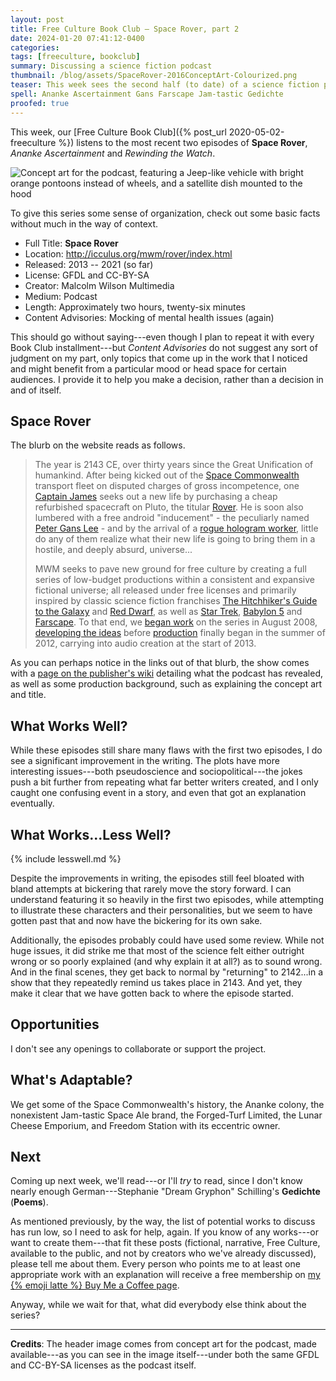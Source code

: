 ```yaml
---
layout: post
title: Free Culture Book Club — Space Rover, part 2
date: 2024-01-20 07:41:12-0400
categories:
tags: [freeculture, bookclub]
summary: Discussing a science fiction podcast
thumbnail: /blog/assets/SpaceRover-2016ConceptArt-Colourized.png
teaser: This week sees the second half (to date) of a science fiction podcast.
spell: Ananke Ascertainment Gans Farscape Jam-tastic Gedichte
proofed: true
---
```


This week, our [Free Culture Book Club]({% post_url 2020-05-02-freeculture %}) listens to the most recent two episodes of **Space Rover**, *Ananke Ascertainment* and *Rewinding the Watch*.

![Concept art for the podcast, featuring a Jeep-like vehicle with bright orange pontoons instead of wheels, and a satellite dish mounted to the hood](/blog/assets/SpaceRover-2016ConceptArt-Colourized.png "I've seen worse designs, honestly...")

To give this series some sense of organization, check out some basic facts without much in the way of context.

 * Full Title:  **Space Rover**
 * Location:  <http://icculus.org/mwm/rover/index.html>
 * Released:  2013 -- 2021 (so far)
 * License:  GFDL and CC-BY-SA
 * Creator:  Malcolm Wilson Multimedia
 * Medium:  Podcast
 * Length:  Approximately two hours, twenty-six minutes
 * Content Advisories:  Mocking of mental health issues (again)

This should go without saying---even though I plan to repeat it with every Book Club installment---but *Content Advisories* do not suggest any sort of judgment on my part, only topics that come up in the work that I noticed and might benefit from a particular mood or head space for certain audiences.  I provide it to help you make a decision, rather than a decision in and of itself.

## Space Rover

The blurb on the website reads as follows.

 > The year is 2143 CE, over thirty years since the Great Unification of humankind. After being kicked out of the [Space Commonwealth](http://mwm.miraheze.org/wiki/Space_Rover#Space_Commonwealth) transport fleet on disputed charges of gross incompetence, one [Captain James](http://mwm.miraheze.org/wiki/Space_Rover#Captain_James) seeks out a new life by purchasing a cheap refurbished spacecraft on Pluto, the titular [Rover](http://mwm.miraheze.org/wiki/Space_Rover#Space_Rover). He is soon also lumbered with a free android "inducement" - the peculiarly named [Peter Gans Lee](http://mwm.miraheze.org/wiki/Space_Rover#Peter_Gans_Lee) - and by the arrival of a [rogue hologram worker](http://mwm.miraheze.org/wiki/Space_Rover#Hologram), little do any of them realize what their new life is going to bring them in a hostile, and deeply absurd, universe...
 >
 > MWM seeks to pave new ground for free culture by creating a full series of low-budget productions within a consistent and expansive fictional universe; all released under free licenses and primarily inspired by classic science fiction franchises [The Hitchhiker's Guide to the Galaxy](http://en.wikipedia.org/wiki/The_Hitchhiker%27s_Guide_to_the_Galaxy) and [Red Dwarf](http://en.wikipedia.org/wiki/Red_Dwarf), as well as [Star Trek](http://en.wikipedia.org/wiki/Star_Trek), [Babylon 5](http://en.wikipedia.org/wiki/Babylon_5) and [Farscape](http://en.wikipedia.org/wiki/Farscape). To that end, we [began work](http://mwm.miraheze.org/wiki/Space_Rover#Conceptual_Design:_2008-2009) on the series in August 2008, [developing the ideas](http://mwm.miraheze.org/wiki/Space_Rover#Pre-Production:_2010-2012) before [production](http://mwm.miraheze.org/wiki/Space_Rover#Production:_2012-2013) finally began in the summer of 2012, carrying into audio creation at the start of 2013.

As you can perhaps notice in the links out of that blurb, the show comes with a [page on the publisher's wiki](https://mwm.miraheze.org/wiki/Space_Rover) detailing what the podcast has revealed, as well as some production background, such as explaining the concept art and title.

## What Works Well?

While these episodes still share many flaws with the first two episodes, I do see a significant improvement in the writing.  The plots have more interesting issues---both pseudoscience and sociopolitical---the jokes push a bit further from repeating what far better writers created, and I only caught one confusing event in a story, and even that got an explanation eventually.

## What Works...Less Well?

{% include lesswell.md %}

Despite the improvements in writing, the episodes still feel bloated with bland attempts at bickering that rarely move the story forward.  I can understand featuring it so heavily in the first two episodes, while attempting to illustrate these characters and their personalities, but we seem to have gotten past that and now have the bickering for its own sake.

Additionally, the episodes probably could have used some review.  While not huge issues, it did strike me that most of the science felt either outright wrong or so poorly explained (and why explain it at all?) as to sound wrong.  And in the final scenes, they get back to normal by "returning" to 2142...in a show that they repeatedly remind us takes place in 2143.  And yet, they make it clear that we have gotten back to where the episode started.

## Opportunities

I don't see any openings to collaborate or support the project.

## What's Adaptable?

We get some of the Space Commonwealth's history, the Ananke colony, the nonexistent Jam-tastic Space Ale brand, the Forged-Turf Limited, the Lunar Cheese Emporium, and Freedom Station with its eccentric owner.

## Next

Coming up next week, we'll read---or I'll *try* to read, since I don't know nearly enough German---Stephanie "Dream Gryphon" Schilling's **Gedichte** (**Poems**).

As mentioned previously, by the way, the list of potential works to discuss has run low, so I need to ask for help, again.  If you know of any works---or want to create them---that fit these posts (fictional, narrative, Free Culture, available to the public, and not by creators who we've already discussed), please tell me about them.  Every person who points me to at least one appropriate work with an explanation will receive a free membership on [my {% emoji latte %} Buy Me a Coffee page](https://buymeacoffee.com/jcolag).

Anyway, while we wait for that, what did everybody else think about the series?

* * *

**Credits**:  The header image comes from concept art for the podcast, made available---as you can see in the image itself---under both the same GFDL and CC-BY-SA licenses as the podcast itself.
